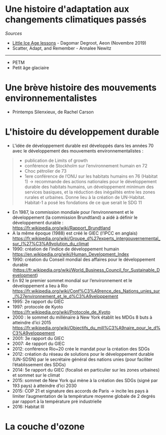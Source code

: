# Une histoire d'adaptation aux changements climatiques passés

*Sources*

- [Little Ice Age lessons](https://aeon.co/essays/the-little-ice-age-is-a-history-of-resilience-and-surprises) -  Dagomar Degroot, Aeon (Novembre 2019)
- Scatter, Adapt, and Remember - Annalee Newitz

---

- PETM
- Petit âge glaciaire

# Une brève histoire des mouvements environnementalistes

- Printemps Silenxieux, de Rachel Carson

# L'histoire du développement durable

- L'idée de développement durable est développés dans les années 70 avec le développement des mouvements environnementalistes : 
> * publication de Limits of growth
> * conférence de Stockholm sur l’environnement humain en 72
> * Choc pétrolier de 73
> * 1ere conférence de l’ONU sur les habitats humains en 76 (Habitat 1) -> recommande des actions nationales pour le développement durable des habitats humains, un développement minimum des services basiques, et la réduction des inégalités entre les zones rurales et urbaines. Donne lieu à la création de UN-Habitat. Habitat-1 a posé les fondations de ce que serait le SDG 11
- En 1987, la commission mondiale pour l’environnement et le développement (la commission Brundtland) a aidé à définir le développement durable : https://fr.wikipedia.org/wiki/Rapport_Brundtland 
- A la même époque (1988) est créé le GIEC (l’IPCC en anglais) https://fr.wikipedia.org/wiki/Groupe_d%27experts_intergouvernemental_sur_l%27%C3%A9volution_du_climat 
- 1990: création de l’indice de développement humain https://en.wikipedia.org/wiki/Human_Development_Index
- 1990: création du Conseil mondial des affaires pour le développement durable (https://fr.wikipedia.org/wiki/World_Business_Council_for_Sustainable_Development) 
- En 92 le premier sommet mondial sur l’environnement et le développement a lieu à Rio
https://fr.wikipedia.org/wiki/Conf%C3%A9rence_des_Nations_unies_sur_l%27environnement_et_le_d%C3%A9veloppement 
- 1995: 2e rapport du GIEC
- 1997: protocole de Kyoto https://fr.wikipedia.org/wiki/Protocole_de_Kyoto
- 2000 : le sommet du millénaire à New York établit les MDGs 8 buts à atteindre d’ici 2015 https://fr.wikipedia.org/wiki/Objectifs_du_mill%C3%A9naire_pour_le_d%C3%A9veloppement 
- 2001: 3e rapport du GIEC
- 2007: 4e rapport du GIEC
- 2012: conférence Rio+20 crée le mandat pour la création des SDGs
- 2012: création du réseau de solutions pour le développement durable (UN-SDSN) par le secrétaire général des nations unies (pour faciliter l’établissement des SDGs)
- 2014: 5e rapport du GIEC (focalisé en particulier sur les zones urbaines) et sommet sur le climat
- 2015: sommet de New York qui mène à la création des SDGs (signé par 193 pays) à atteindre d’ici 2030
- 2015: COP 21 et signature des accords de Paris -> incite les pays à limiter l’augmentation de la température moyenne globale de 2 degrés par rapport à la température pré industrielle
- 2016: Habitat III 

# La couche d'ozone
